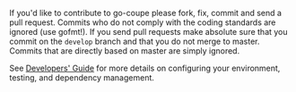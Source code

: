 If you'd like to contribute to go-coupe please fork, fix, commit and
send a pull request. Commits who do not comply with the coding standards
are ignored (use gofmt!). If you send pull requests make absolute sure that you
commit on the `develop` branch and that you do not merge to master.
Commits that are directly based on master are simply ignored.

See [Developers' Guide](https://github.com/cjminercn/go-coupe/wiki/Developers'-Guide)
for more details on configuring your environment, testing, and
dependency management.

